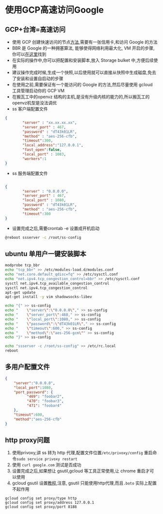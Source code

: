 # 使用GCP高速访问Google

## GCP+台湾=高速访问

* 使用 GCP 创建快速访问的节点[方法](https://suiyuanjian.com/124.html),需要有一张信用卡,和访问 Google 的方法
* BBR 是 Google 的一种拥塞算法, 能够使得网络利用最大化, VM 开启的步骤,你可以[在这里](https://xiaozhou.net/enable-bbr-for-vps-2017-06-10.html)找到
* 在实际的操作中,你可以把配置和安装脚本,放入 Storage bulket 中,方便后续使用
* 建议操作完成时候,生成一个快照,以后使用就可以直接从快照中生成磁盘,免去了安装和设置自启动的步骤
* 在使用之前,需要保证有一个能访问的 Google 的方法,然后尽量使用 gcloud 工具管理启动你的 GCP VM
* 在搬瓦工中的openvz 结构的主机,是没有升级内核的能力的,所以搬瓦工的openvz机型是没法调优
* ss 客户端配置文件

```json
{
        "server" : "xx.xx.xx.xx",
        "server_port" : 467,
        "password" : "dT43k01LR",
        "method" : "aes-256-cfb",
        "timeout":300,
        "local_address":"127.0.0.1",
        "fast_open":false,
        "local_port" : 1083,
        "workers":1
}

```

* ss 服务端配置文件

```json

{
        "server" : "0.0.0.0",
        "server_port" : 467,
        "local_port" : 1080,
        "password" : "dT43k01LR",
        "method" : "aes-256-cfb",
        "timeout":300
}
```

* 设置完成之后,需要crontab -e 设置成开机启动
```bash
@reboot ssserver -c /root/ss-config
```
## ubuntu 单用户一键安装脚本

```bash
modprobe tcp_bbr
echo "tcp_bbr" >> /etc/modules-load.d/modules.conf
echo "net.core.default_qdisc=fq" >> /etc/sysctl.conf
echo "net.ipv4.tcp_congestion_control=bbr" >> /etc/sysctl.conf
sysctl net.ipv4.tcp_available_congestion_control
sysctl net.ipv4.tcp_congestion_control
apt-get update
apt-get install -y vim shadowsocks-libev

echo "{" >> ss-config
echo "    \"server\":\"0.0.0.0\"," >> ss-config
echo "    \"server_port\":468," >> ss-config
echo "    \"local_port\":1080," >> ss-config
echo "    \"password\":\"dT43k01LR\"," >> ss-config
echo "    \"timeout\":600," >> ss-config
echo "    \"method\":\"aes-256-gcm\"" >> ss-config
echo "}" >> ss-config

echo "ssserver -c /root/ss-config" >> /etc/rc.local
reboot

```

## 多用户配置文件

```json
{
    "server":"0.0.0.0",
    "local_port":1080,
    "port_password": {
          "469": "foobar2",
          "470": "foobar3",
          "471": "foobar4"
    },
    "timeout":600,
    "method":"aes-256-cfb"
}
```

## http proxy问题

1. 使用privoxy,讲 ss 转为 http 代理,配置文件位置`/etc/privoxy/config` 重启命令`sudo service privoxy restart`
2. 使用 `curl google.com` 测试是否成功
3. 设置完成之后,如果想让 gsutil,gcloud 等工具正常使用,让 chrome 重启才可以使用
4. gcloud gsutil 设置[教程](https://medium.com/google-cloud/configuring-gcloud-gsutil-and-bq-to-use-proxy-servers-4f09dbaf42c2),注意, gsutil 只能使用http代理,而且`.boto` 实际上配置不起作用

```shell
gcloud config set proxy/type http
gcloud config set proxy/address 127.0.0.1
gcloud config set proxy/port 8188
```

